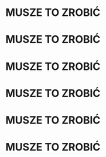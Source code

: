 # MUSZE TO ZROBIĆ 

# MUSZE TO ZROBIĆ 

# MUSZE TO ZROBIĆ 


# MUSZE TO ZROBIĆ 


# MUSZE TO ZROBIĆ 

# MUSZE TO ZROBIĆ 
